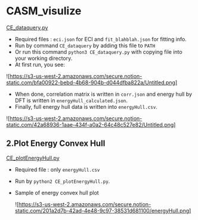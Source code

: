 # CASM_visulize

[CE_dataquery.py](https://s3-us-west-2.amazonaws.com/secure.notion-static.com/0d8b3a10-f126-4e9a-84d3-b68ae9c300a5/CE_dataquery.py)

- Required files : `eci.json` for ECI and `fit_blahblah.json` for fitting info.
- Run by command `CE_dataquery` by adding this file to `PATH`
- Or run this command `python3 CE_dataquery.py` with copying file into your working directory.
- At first run, you see:

![https://s3-us-west-2.amazonaws.com/secure.notion-static.com/bfa00922-bebd-4b68-904b-d044dfba822a/Untitled.png]

- When done, correlation matrix is written in `corr.json` and energy hull by DFT is written in `energyHull_calculated.json`.
- Finally, full energy hull data is written into `energyHull.csv`.

![https://s3-us-west-2.amazonaws.com/secure.notion-static.com/42a68936-1aae-434f-a0a2-64c48c527e82/Untitled.png]


## 2.Plot Energy Convex Hull

[CE_plotEnergyHull.py](https://s3-us-west-2.amazonaws.com/secure.notion-static.com/a360120e-9e21-4137-a7c0-f802f7547f60/CE_plotEnergyHull.py)

- Required file : only `energyHull.csv`
- Run by `python2 CE_plotEnergyHull.py`.
- Sample of energy convex hull plot

    ![https://s3-us-west-2.amazonaws.com/secure.notion-static.com/201a2d7b-42ad-4e48-9c97-38531d681100/energyHull.png]


